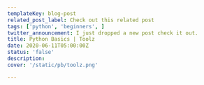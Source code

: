 ```yaml
---
templateKey: blog-post
related_post_label: Check out this related post
tags: ['python', 'beginners', ]
twitter_announcement: I just dropped a new post check it out.
title: Python Basics | Toolz
date: 2020-06-11T05:00:00Z
status: 'false'
description:
cover: '/static/pb/toolz.png'

---
```


<!--
<p style='text-align: center'>
<a href='https://waylonwalker.com/toolz'>
  <img
    style='width:500px; max-width:80%; margin: auto;'
    src="https://waylonwalker.com/toolz.png"
    alt="Read more from the Python Basics | Toolz article"
  />
  </a>
</p>

-->
